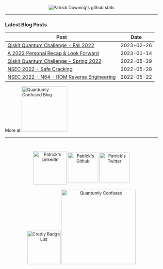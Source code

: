 <p align="center">
  <img src="https://github-readme-stats.vercel.app/api?username=padraignix&show_icons=true&hide_border=false&theme=tokyonight&count_private=true" alt="Patrick Downing's github stats" />
</p>

<hr>

### Latest Blog Posts

<!-- blog starts -->
| Post | Date |
| --------------------------------------- | -------------- |
| [Qiskit Quantum Challenge - Fall 2022](https://padraignix.github.io/quantum-computing/2023/02/26/qiskit-fall2022/) | 2023-02-26 |
| [A 2022 Personal Recap & Look Forward](https://padraignix.github.io/personal/2023/01/14/2022-recap-and-look-forward/) | 2023-01-14 |
| [Qiskit Quantum Challenge - Spring 2022](https://padraignix.github.io/quantum-computing/2022/05/29/ibm-quantum-challenge-spring2022/) | 2022-05-29 |
| [NSEC 2022 - Safe Cracking](https://padraignix.github.io/ctf/2022/05/28/nsec2022-safecracking/) | 2022-05-28 |
| [NSEC 2022 - N64 - ROM Reverse Engineering](https://padraignix.github.io/ctf/2022/05/22/nsec2022-n64/) | 2022-05-22 |
<!-- blog ends -->

More at <a href="https://blog.quantumlyconfused.com"><img alt="Quantumly Confused Blog" width="150px" src="https://img.shields.io/badge/blog-Quantumly_confused-blue"/></a>

<hr>

<!-- creds starts -->
<!-- should add certs here? -->
<!-- creds ends -->

<br>

<p align="center">
<a href="https://www.linkedin.com/in/downingpatrick" ><img align="center" alt="Patrick's LinkedIn" width="110px" src="https://img.shields.io/badge/LinkedIn-0077B5?style=for-the-badge&logo=linkedin&logoColor=white" /></a>
<a href="https://github.com/padraignix" ><img align="center" alt="Patrick's Github" width="100px" src="https://img.shields.io/badge/GitHub-100000?style=for-the-badge&logo=github&logoColor=white" /></a>
<a href="https://twitter.com/_patrickdowning" ><img align="center" alt="Patrick's Twitter" width="100px" src="https://img.shields.io/badge/Twitter-1DA1F2?style=for-the-badge&logo=twitter&logoColor=white" /></a>
<br>
<br>
<a href="https://www.credly.com/users/patrick-downing/badges" target="_blank" rel="nofollow"><img alt="Credly Badge List" width="110px" src="https://img.shields.io/badge/certs-Credly-green"/></a>
<a href="https://quantumlyconfused.com" target="_blank" rel="nofollow"><img alt="Quantumly Confused" width="245px" src="https://img.shields.io/badge/website-Quantumly_Confused-blue" /></a>  
</p>

<!--
**padraignix/padraignix** is a ✨ _special_ ✨ repository because its `README.md` (this file) appears on your GitHub profile.

Here are some ideas to get you started:

- 🔭 I’m currently working on ...
- 🌱 I’m currently learning ...
- 👯 I’m looking to collaborate on ...
- 🤔 I’m looking for help with ...
- 💬 Ask me about ...
- 📫 How to reach me: ...
- 😄 Pronouns: ...
- ⚡ Fun fact: ...
-->
